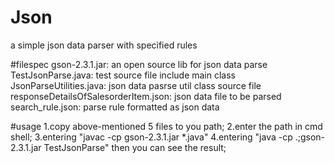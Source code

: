 # Json
a simple json data parser with specified rules

#filespec
gson-2.3.1.jar: an open source lib for json data parse
TestJsonParse.java: test source file include main class
JsonParseUtilities.java: json data pasrse util class source file
responseDetailsOfSalesorderItem.json: json data file to be parsed
search_rule.json: parse rule formatted as json data

#usage
1.copy above-mentioned 5 files to you path;
2.enter the path in cmd shell;
3.entering "javac -cp gson-2.3.1.jar *.java"
4.entering "java -cp .;gson-2.3.1.jar TestJsonParse" 
then you can see the result;